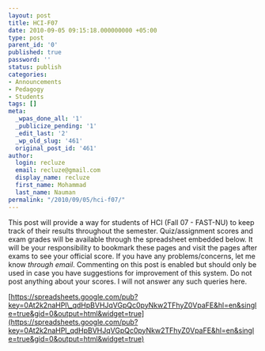 ```yaml
---
layout: post
title: HCI-F07
date: 2010-09-05 09:15:18.000000000 +05:00
type: post
parent_id: '0'
published: true
password: ''
status: publish
categories:
- Announcements
- Pedagogy
- Students
tags: []
meta:
  _wpas_done_all: '1'
  _publicize_pending: '1'
  _edit_last: '2'
  _wp_old_slug: '461'
  original_post_id: '461'
author:
  login: recluze
  email: recluze@gmail.com
  display_name: recluze
  first_name: Mohammad
  last_name: Nauman
permalink: "/2010/09/05/hci-f07/"
---
```

This post will provide a way for students of HCI (Fall 07 - FAST-NU) to keep track of their results throughout the semester. Quiz/assignment scores and exam grades will be available through the spreadsheet embedded below. It will be your responsibility to bookmark these pages and visit the pages after exams to see your official score. If you have any problems/concerns, let me know _through email_. Commenting on this post is enabled but should only be used in case you have suggestions for improvement of this system. Do not post anything about your scores. I will not answer any such queries here.

[https://spreadsheets.google.com/pub?key=0At2k2naHPl\_qdHpBVHJqVGpQc0pyNkw2TFhyZ0VpaFE&hl=en&single=true&gid=0&output=html&widget=true](https://spreadsheets.google.com/pub?key=0At2k2naHPl_qdHpBVHJqVGpQc0pyNkw2TFhyZ0VpaFE&hl=en&single=true&gid=0&output=html&widget=true)

